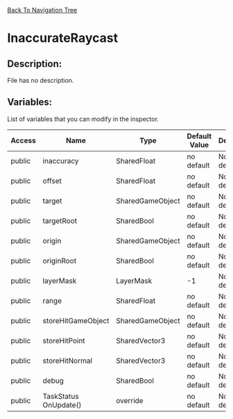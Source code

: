 [Back To Navigation Tree](https://wesleywh.github.io/GameDevRepo/docs/navigation.html)
# InaccurateRaycast

## Description:
File has no description.

## Variables:
List of variables that you can modify in the inspector.

|Access|Name|Type|Default Value|Description|
|---|---|---|---|---|
|public|inaccuracy|SharedFloat|no default|No description.|
|public|offset|SharedFloat|no default|No description.|
|public|target|SharedGameObject|no default|No description.|
|public|targetRoot|SharedBool|no default|No description.|
|public|origin|SharedGameObject|no default|No description.|
|public|originRoot|SharedBool|no default|No description.|
|public|layerMask|LayerMask|-1|No description.|
|public|range|SharedFloat|no default|No description.|
|public|storeHitGameObject|SharedGameObject|no default|No description.|
|public|storeHitPoint|SharedVector3|no default|No description.|
|public|storeHitNormal|SharedVector3|no default|No description.|
|public|debug|SharedBool|no default|No description.|
|public|TaskStatus OnUpdate()|override|no default|No description.|
